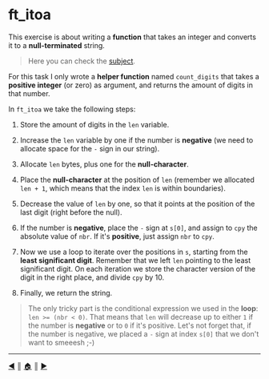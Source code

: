 # ft_itoa
This exercise is about writing a **function** that takes an integer and converts it to a **null-terminated** string.

> Here you can check the [subject](https://github.com/lifeBalance/c_exam/blob/main/04/ft_itoa/subject.en.txt).

For this task I only wrote a **helper function** named `count_digits` that takes a **positive integer** (or zero) as argument, and returns the amount of digits in that number.

In `ft_itoa` we take the following steps:

1. Store the amount of digits in the `len` variable.

2. Increase the `len` variable by one if the number is **negative** (we need to allocate space for the `-` sign in our string).

3. Allocate `len` bytes, plus one for the **null-character**.

4. Place the **null-character** at the position of `len` (remember we allocated `len + 1`, which means that the index `len` is within boundaries).

5. Decrease the value of `len` by one, so that it points at the position of the last digit (right before the null).

6. If the number is **negative**, place the `-` sign at `s[0]`, and assign to `cpy` the absolute value of `nbr`. If it's **positive**, just assign `nbr` to `cpy`.

7. Now we use a loop to iterate over the positions in `s`, starting from the **least significant digit**. Remember that we left `len` pointing to the least significant digit. On each iteration we store the character version of the digit in the right place, and divide `cpy` by 10.

8. Finally, we return the string.

> The only tricky part is the conditional expression we used in the **loop**: `len >= (nbr < 0)`. That means that `len` will decrease up to either `1` if the number is **negative** or to `0` if it's positive. Let's not forget that, if the number is negative, we placed a `-` sign at index `s[0]` that we don't want to smeeesh ;-)

---
[:arrow_backward:][back] ║ [:house:][home] ║ [:arrow_forward:][next]

<!-- navigation -->
[home]: ../../../README.md
[back]: ./fprime.md
[next]: ./ft_itoa_base.md